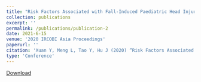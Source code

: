 ```yaml
---
title: "Risk Factors Associated with Fall‐Induced Paediatric Head Injuries for Children 0‐3 Years Old "
collection: publications
excerpt: ''
permalink: /publications/publication-2
date: 2021-6-15
venue: '2020 IRCOBI Asia Proceedings'
paperurl: ''
citation: 'Xuan Y, Meng L, Tao Y, Hu J (2020) “Risk Factors Associated with Fall-Induced Paediatric Head Injuries for Children 0-3 Years Old” IRCOBI Asia Conference, Beijing, China.'
type: 'Conference'
---
```


[Download](https://www.ircobi.org/wordpress/downloads/irc20-asia/pdf-files/2046a.pdf)
